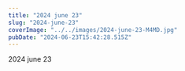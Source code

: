 ```yaml
---
title: "2024 june 23"
slug: "2024-june-23"
coverImage: "../../images/2024-june-23-M4MD.jpg"
pubDate: "2024-06-23T15:42:28.515Z"
---
```


2024 june 23
